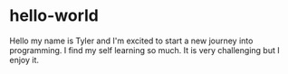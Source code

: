# hello-world

Hello my name is Tyler and I'm excited to start a new journey into programming. I find my self
learning so much. It is very challenging but I enjoy it. 
